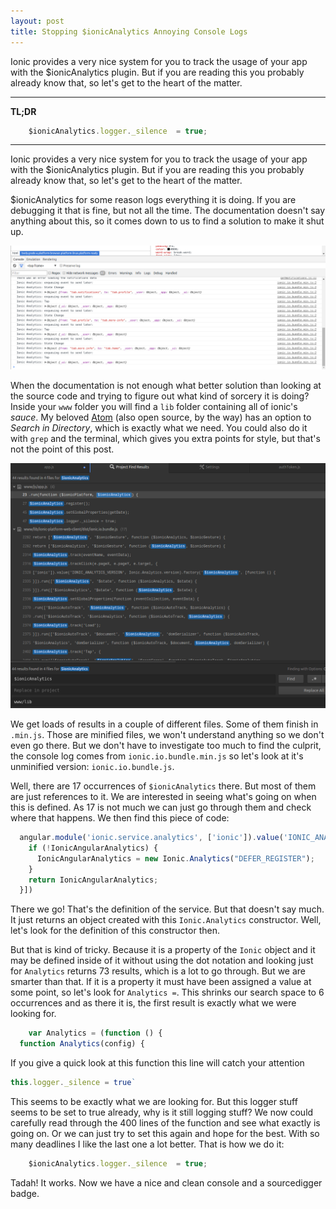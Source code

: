 ```yaml
---
layout: post
title: Stopping $ionicAnalytics Annoying Console Logs
---
```


Ionic provides a very nice system for you to track the usage of your app with the $ionicAnalytics plugin. But if you are reading this you probably already know that, so let's get to the heart of the matter.

---

**TL;DR**
``` javascript
	$ionicAnalytics.logger._silence  = true;
```

---


Ionic provides a very nice system for you to track the usage of your app with the $ionicAnalytics plugin. But if you are reading this you probably already know that, so let's get to the heart of the matter.

$ionicAnalytics for some reason logs everything it is doing. If you are debugging it that is fine, but not all the time. The documentation doesn't say anything about this, so it comes down to us to find a solution to make it shut up.


![$ionicAnalytics logs](../images/ionicAnalyticsLogs.png)


When the documentation is not enough what better solution than looking at the source code and trying to figure out what kind of sorcery it is doing? Inside your `www` folder you will find a `lib` folder containing all of ionic's *sauce*. My beloved [Atom](https://atom.io/) (also open source, by the way) has an option to *Search in Directory*, which is exactly what we need. You could also do it with `grep` and the terminal, which gives you extra points for style, but that's not the point of this post.


![Folder Search](../images/ionicAnalyticsSearch.png)


We get loads of results in a couple of different files. Some of them finish in `.min.js`.  Those are minified files, we won't understand anything so we don't even go there. But we don't have to investigate too much to find the culprit, the console log comes from `ionic.io.bundle.min.js` so let's look at it's unminified version: `ionic.io.bundle.js`.

 Well, there are 17 occurrences of `$ionicAnalytics` there. But most of them are just references to it. We are interested in seeing what's going on when this is defined. As 17 is not much we can just go through them and check where that happens. We then find this piece of code:


``` javascript
  angular.module('ionic.service.analytics', ['ionic']).value('IONIC_ANALYTICS_VERSION', Ionic.Analytics.version).factory('$ionicAnalytics', [function () {
    if (!IonicAngularAnalytics) {
      IonicAngularAnalytics = new Ionic.Analytics("DEFER_REGISTER");
    }
    return IonicAngularAnalytics;
  }])
```


There we go! That's the definition of the service. But that doesn't say much. It just returns an object created with this `Ionic.Analytics` constructor. Well, let's look for the definition of this constructor then.


But that is kind of tricky. Because it is a property of the `Ionic` object and it may be defined inside of it without using the dot notation and looking just for `Analytics` returns 73 results, which is a lot to go through. But we are smarter than that. If it is a property it must have been assigned a value at some point, so let's look for `Analytics =`. This shrinks our search space to 6 occurrences and as there it is, the first result is exactly what we were looking for.


``` javascript
	var Analytics = (function () {
  function Analytics(config) {
```


If you give a quick look at this function this line will catch your attention


``` javascript
this.logger._silence = true`
```


This seems to be exactly what we are looking for. But this logger stuff seems to be set to true already, why is it still logging stuff? We now could carefully read through the 400 lines of the function and see what exactly is going on. Or we can just try to set this again and hope for the best. With so many deadlines I like the last one a lot better. That is how we do it:

``` javascript
	$ionicAnalytics.logger._silence  = true;
```

Tadah! It works. Now we have a nice and clean console and a sourcedigger badge.
